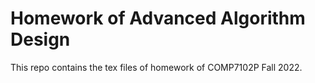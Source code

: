 # Homework of Advanced Algorithm Design

This repo contains the tex files of homework of COMP7102P Fall 2022.
